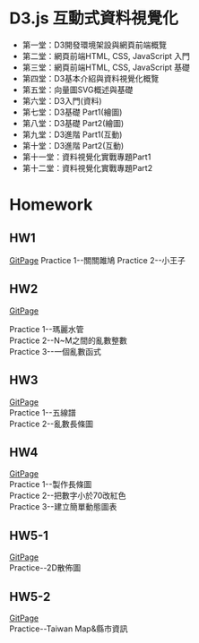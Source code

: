 # D3.js 互動式資料視覺化
* 第一堂：D3開發環境架設與網頁前端概覽
* 第二堂：網頁前端HTML, CSS, JavaScript 入門
* 第三堂：網頁前端HTML, CSS, JavaScript 基礎
* 第四堂：D3基本介紹與資料視覺化概覽
* 第五堂：向量圖SVG概述與基礎
* 第六堂：D3入門(資料)
* 第七堂：D3基礎 Part1(繪圖)
* 第八堂：D3基礎 Part2(繪圖)
* 第九堂：D3進階 Part1(互動)
* 第十堂：D3進階 Part2(互動)
* 第十一堂：資料視覺化實戰專題Part1
* 第十二堂：資料視覺化實戰專題Part2

# Homework
## HW1
[GitPage](https://pei-syuan-li.github.io/D3-HW/HW1/) 
Practice 1--關關雎鳩 
Practice 2--小王子

## HW2
[GitPage](https://pei-syuan-li.github.io/D3-HW/HW2/) 

Practice 1--瑪麗水管 </br> 
Practice 2--N~M之間的亂數整數 </br> 
Practice 3--一個亂數函式

## HW3
[GitPage](https://pei-syuan-li.github.io/D3-HW/HW3/) </br>
Practice 1--五線譜  </br> 
Practice 2--亂數長條圖 </br> 

## HW4
[GitPage](https://pei-syuan-li.github.io/D3-HW/HW4/) </br>
Practice 1--製作長條圖 </br> 
Practice 2--把數字小於70改紅色 </br> 
Practice 3--建立簡單動態圖表

## HW5-1
[GitPage](https://pei-syuan-li.github.io/D3-HW/HW5-1/) </br>
Practice--2D散佈圖

## HW5-2
[GitPage](https://pei-syuan-li.github.io/D3-HW/HW5-2/) </br>
Practice--Taiwan Map&縣市資訊
